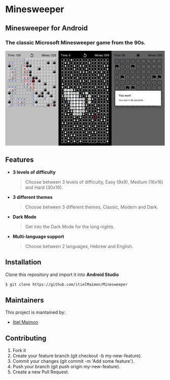 # Minesweeper
## Minesweeper for Android

### The classic Microsoft Minesweeper game from the 90s.

![](Header.jpeg)

## Features
- <b>3 levels of difficulty</b>
   > Choose between 3 levels of difficulty, Easy (9x9), Medium (16x16) and Hard (30x16).
- <b>3 different themes</b>
   > Choose between 3 different themes, Classic, Modern and Dark.
- <b>Dark Mode</b>
   > Get into the Dark Mode for the long nights.
- <b>Multi-language support</b>
   > Choose between 2 languages, Hebrew and English.

## Installation
Clone this repository and import it into **Android Studio**
```bash
$ git clone https://github.com/itielMaimon/Minesweeper
```

## Maintainers
This project is mantained by:
* [Itiel Maimon](http://github.com/itielMaimon)

## Contributing
1. Fork it
2. Create your feature branch (git checkout -b my-new-feature).
3. Commit your changes (git commit -m 'Add some feature').
4. Push your branch (git push origin my-new-feature).
5. Create a new Pull Request.